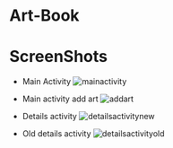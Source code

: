 # Art-Book

# ScreenShots

- Main Activity
![mainactivity](https://user-images.githubusercontent.com/75613757/220583814-22f94a60-6d18-4612-a468-b560177e88f6.png)

- Main activity add art
![addart](https://user-images.githubusercontent.com/75613757/220583824-62585935-7064-44c9-b5f9-1f6a194b935b.png)

- Details activity
![detailsactivitynew](https://user-images.githubusercontent.com/75613757/220583829-5698bd6c-e031-4eb4-8ca7-ce7ae5388033.png)

- Old details activity
![detailsactivityold](https://user-images.githubusercontent.com/75613757/220583855-abf6a0ed-3c09-4e3e-830c-167e19eb3751.png)
